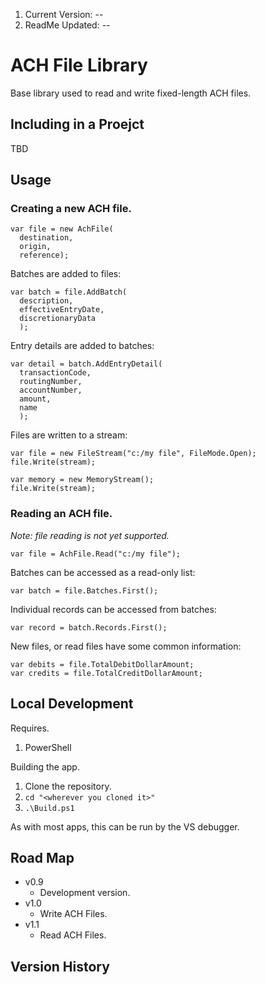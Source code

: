 1. Current Version: --
1. ReadMe Updated: --

# ACH File Library

Base library used to read and write fixed-length ACH files.

## Including in a Proejct

TBD

## Usage

### Creating a new ACH file.

```
var file = new AchFile(
  destination,
  origin,
  reference);
```

Batches are added to files:

```
var batch = file.AddBatch(
  description,
  effectiveEntryDate,
  discretionaryData
  );
```

Entry details are added to batches:

```
var detail = batch.AddEntryDetail(
  transactionCode,
  routingNumber,
  accountNumber,
  amount,
  name
  );
```

Files are written to a stream:

```
var file = new FileStream("c:/my file", FileMode.Open);
file.Write(stream);

var memory = new MemoryStream();
file.Write(stream);
```

### Reading an ACH file.

_Note: file reading is not yet supported._

```
var file = AchFile.Read("c:/my file");
```

Batches can be accessed as a read-only list:

`var batch = file.Batches.First();`

Individual records can be accessed from batches:

`var record = batch.Records.First();`

New files, or read files have some common information:

```
var debits = file.TotalDebitDollarAmount;
var credits = file.TotalCreditDollarAmount;
```

## Local Development

Requires.

1. PowerShell

Building the app.

1. Clone the repository.
1. `cd "<wherever you cloned it>"`
1. `.\Build.ps1`

As with most apps, this can be run by the VS debugger.

## Road Map

- v0.9
  - Development version.
- v1.0
  - Write ACH Files.
- v1.1
  - Read ACH Files.

## Version History

